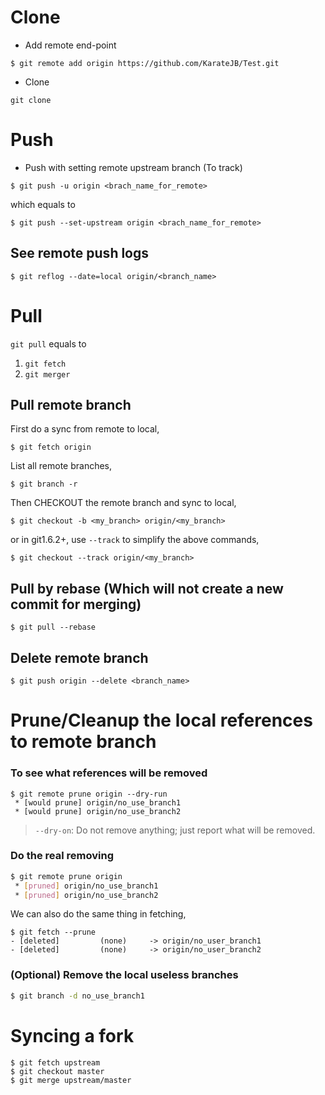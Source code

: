 # Clone

- Add remote end-point
```
$ git remote add origin https://github.com/KarateJB/Test.git
```

- Clone
```
git clone 
```

# Push

- Push with setting remote upstream branch (To track)
```
$ git push -u origin <brach_name_for_remote>
```

which equals to 

```
$ git push --set-upstream origin <brach_name_for_remote>
```


## See remote push logs

```
$ git reflog --date=local origin/<branch_name>
```


# Pull

`git pull` equals to 
1. `git fetch`
2. `git merger`


## Pull remote branch


First do a sync from remote to local,

```
$ git fetch origin
```

List all remote branches,

```
$ git branch -r
```

Then CHECKOUT the remote branch and sync to local,

```
$ git checkout -b <my_branch> origin/<my_branch>
```

or in git1.6.2+, use `--track` to simplify the above commands,

```
$ git checkout --track origin/<my_branch>
```

## Pull by rebase (Which will not create a new commit for merging)

```
$ git pull --rebase
```


## Delete remote branch

```
$ git push origin --delete <branch_name>
```


# Prune/Cleanup the local references to remote branch

### To see what references will be removed

```
$ git remote prune origin --dry-run
 * [would prune] origin/no_use_branch1
 * [would prune] origin/no_use_branch2
```

> `--dry-on`: Do not remove anything; just report what will be removed.


### Do the real removing

```bash
$ git remote prune origin
 * [pruned] origin/no_use_branch1
 * [pruned] origin/no_use_branch2
```

We can also do the same thing in fetching,

```
$ git fetch --prune
- [deleted]         (none)     -> origin/no_user_branch1
- [deleted]         (none)     -> origin/no_user_branch2
```


### (Optional) Remove the local useless branches

```bash
$ git branch -d no_use_branch1
```



# Syncing a fork

```
$ git fetch upstream
$ git checkout master
$ git merge upstream/master
```